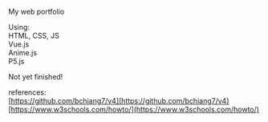 My web portfolio

Using: \
HTML, CSS, JS \
Vue.js \
Anime.js \
P5.js

Not yet finished!

references: \
[https://github.com/bchiang7/v4](https://github.com/bchiang7/v4) \
[https://www.w3schools.com/howto/](https://www.w3schools.com/howto/)
